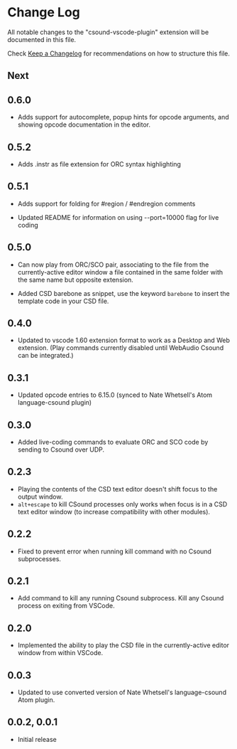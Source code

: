 # Change Log

All notable changes to the "csound-vscode-plugin" extension will be documented in this file.

Check [Keep a Changelog](http://keepachangelog.com/) for recommendations on how to structure this file.

## Next

## 0.6.0

* Adds support for autocomplete, popup hints for opcode arguments, and showing opcode documentation in the editor.

## 0.5.2 

* Adds .instr as file extension for ORC syntax highlighting

## 0.5.1 

* Adds support for folding for #region / #endregion comments 

* Updated README for information on using --port=10000 flag for live coding

## 0.5.0
* Can now play from ORC/SCO pair, associating to the file from the currently-active editor window a file contained in the same folder with the same name but opposite extension.

* Added CSD barebone as snippet, use the keyword `barebone` to insert the template code in your CSD file. 

## 0.4.0

* Updated to vscode 1.60 extension format to work as a Desktop and Web extension. (Play commands currently disabled until WebAudio Csound can be integrated.)

## 0.3.1

* Updated opcode entries to 6.15.0 (synced to Nate Whetsell's Atom language-csound plugin)
## 0.3.0

* Added live-coding commands to evaluate ORC and SCO code by sending to Csound over UDP. 

## 0.2.3

* Playing the contents of the CSD text editor doesn't shift focus to the output window.
* `alt+escape` to kill CSound processes only works when focus is in a CSD text editor window (to increase
  compatibility with other modules).

## 0.2.2

* Fixed to prevent error when running kill command with no Csound subprocesses.

## 0.2.1

* Add command to kill any running Csound subprocess. Kill any Csound process on exiting from VSCode.

## 0.2.0

* Implemented the ability to play the CSD file in the currently-active editor window from within VSCode.

## 0.0.3

* Updated to use converted version of Nate Whetsell's language-csound Atom plugin.  

## 0.0.2, 0.0.1

* Initial release
